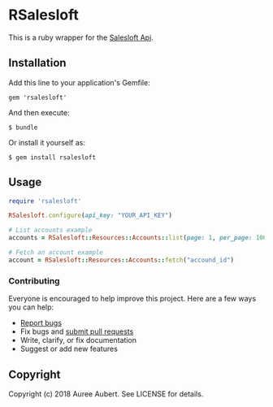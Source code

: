 # RSalesloft

This is a ruby wrapper for the [Salesloft Api](https://developers.salesloft.com).

## Installation

Add this line to your application's Gemfile:

    gem 'rsalesloft'

And then execute:

    $ bundle

Or install it yourself as:

    $ gem install rsalesloft

## Usage

```ruby
require 'rsalesloft'

RSalesloft.configure(api_key: "YOUR_API_KEY")

# List accounts example
accounts = RSalesloft::Resources::Accounts::list(page: 1, per_page: 100)

# Fetch an account example 
account = RSalesloft::Resources::Accounts::fetch("accound_id")
```

### Contributing

Everyone is encouraged to help improve this project. Here are a few ways you can help:

- [Report bugs](https://github.com/aureeaubert/rsalesloft/issues)
- Fix bugs and [submit pull requests](https://github.com/aureeaubert/rsalesloft/pulls)
- Write, clarify, or fix documentation
- Suggest or add new features

## Copyright

Copyright (c) 2018 Auree Aubert. See LICENSE for details.
